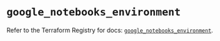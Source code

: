 # `google_notebooks_environment`

Refer to the Terraform Registry for docs: [`google_notebooks_environment`](https://registry.terraform.io/providers/hashicorp/google-beta/5.19.0/docs/resources/google_notebooks_environment).
